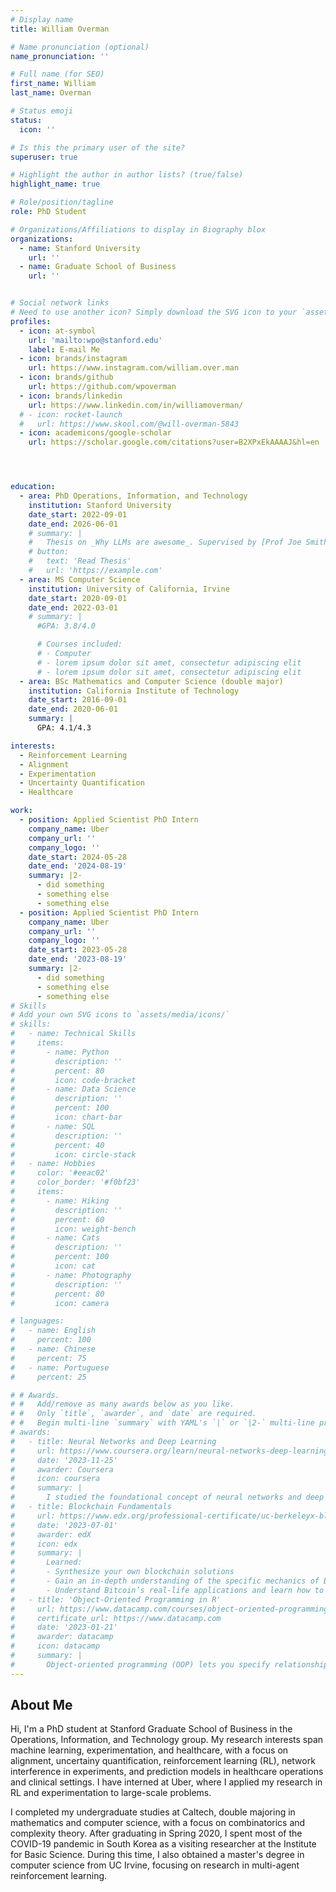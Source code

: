 ```yaml
---
# Display name
title: William Overman

# Name pronunciation (optional)
name_pronunciation: ''

# Full name (for SEO)
first_name: William 
last_name: Overman

# Status emoji
status:
  icon: ''

# Is this the primary user of the site?
superuser: true

# Highlight the author in author lists? (true/false)
highlight_name: true

# Role/position/tagline
role: PhD Student

# Organizations/Affiliations to display in Biography blox
organizations:
  - name: Stanford University
    url: ''
  - name: Graduate School of Business
    url: ''


# Social network links
# Need to use another icon? Simply download the SVG icon to your `assets/media/icons/` folder.
profiles:
  - icon: at-symbol
    url: 'mailto:wpo@stanford.edu'
    label: E-mail Me
  - icon: brands/instagram
    url: https://www.instagram.com/william.over.man
  - icon: brands/github
    url: https://github.com/wpoverman
  - icon: brands/linkedin
    url: https://www.linkedin.com/in/williamoverman/
  # - icon: rocket-launch
  #   url: https://www.skool.com/@will-overman-5843
  - icon: academicons/google-scholar
    url: https://scholar.google.com/citations?user=B2XPxEkAAAAJ&hl=en




education:
  - area: PhD Operations, Information, and Technology
    institution: Stanford University
    date_start: 2022-09-01
    date_end: 2026-06-01
    # summary: |
    #   Thesis on _Why LLMs are awesome_. Supervised by [Prof Joe Smith](https://example.com). Presented papers at 5 IEEE conferences with the contributions being published in 2 Springer journals.
    # button:
    #   text: 'Read Thesis'
    #   url: 'https://example.com'
  - area: MS Computer Science
    institution: University of California, Irvine
    date_start: 2020-09-01
    date_end: 2022-03-01
    # summary: |
      #GPA: 3.8/4.0

      # Courses included:
      # - Computer 
      # - lorem ipsum dolor sit amet, consectetur adipiscing elit
      # - lorem ipsum dolor sit amet, consectetur adipiscing elit
  - area: BSc Mathematics and Computer Science (double major)
    institution: California Institute of Technology
    date_start: 2016-09-01
    date_end: 2020-06-01
    summary: |
      GPA: 4.1/4.3

interests:
  - Reinforcement Learning 
  - Alignment
  - Experimentation
  - Uncertainty Quantification
  - Healthcare

work:
  - position: Applied Scientist PhD Intern
    company_name: Uber
    company_url: ''
    company_logo: ''
    date_start: 2024-05-28
    date_end: '2024-08-19'
    summary: |2-
      - did something
      - something else
      - something else
  - position: Applied Scientist PhD Intern
    company_name: Uber
    company_url: ''
    company_logo: ''
    date_start: 2023-05-28
    date_end: '2023-08-19'
    summary: |2-
      - did something
      - something else
      - something else
# Skills
# Add your own SVG icons to `assets/media/icons/`
# skills:
#   - name: Technical Skills
#     items:
#       - name: Python
#         description: ''
#         percent: 80
#         icon: code-bracket
#       - name: Data Science
#         description: ''
#         percent: 100
#         icon: chart-bar
#       - name: SQL
#         description: ''
#         percent: 40
#         icon: circle-stack
#   - name: Hobbies
#     color: '#eeac02'
#     color_border: '#f0bf23'
#     items:
#       - name: Hiking
#         description: ''
#         percent: 60
#         icon: weight-bench
#       - name: Cats
#         description: ''
#         percent: 100
#         icon: cat
#       - name: Photography
#         description: ''
#         percent: 80
#         icon: camera

# languages:
#   - name: English
#     percent: 100
#   - name: Chinese
#     percent: 75
#   - name: Portuguese
#     percent: 25

# # Awards.
# #   Add/remove as many awards below as you like.
# #   Only `title`, `awarder`, and `date` are required.
# #   Begin multi-line `summary` with YAML's `|` or `|2-` multi-line prefix and indent 2 spaces below.
# awards:
#   - title: Neural Networks and Deep Learning
#     url: https://www.coursera.org/learn/neural-networks-deep-learning
#     date: '2023-11-25'
#     awarder: Coursera
#     icon: coursera
#     summary: |
#       I studied the foundational concept of neural networks and deep learning. By the end, I was familiar with the significant technological trends driving the rise of deep learning; build, train, and apply fully connected deep neural networks; implement efficient (vectorized) neural networks; identify key parameters in a neural network’s architecture; and apply deep learning to your own applications.
#   - title: Blockchain Fundamentals
#     url: https://www.edx.org/professional-certificate/uc-berkeleyx-blockchain-fundamentals
#     date: '2023-07-01'
#     awarder: edX
#     icon: edx
#     summary: |
#       Learned:
#       - Synthesize your own blockchain solutions
#       - Gain an in-depth understanding of the specific mechanics of Bitcoin
#       - Understand Bitcoin’s real-life applications and learn how to attack and destroy Bitcoin, Ethereum, smart contracts and Dapps, and alternatives to Bitcoin’s Proof-of-Work consensus algorithm
#   - title: 'Object-Oriented Programming in R'
#     url: https://www.datacamp.com/courses/object-oriented-programming-with-s3-and-r6-in-r
#     certificate_url: https://www.datacamp.com
#     date: '2023-01-21'
#     awarder: datacamp
#     icon: datacamp
#     summary: |
#       Object-oriented programming (OOP) lets you specify relationships between functions and the objects that they can act on, helping you manage complexity in your code. This is an intermediate level course, providing an introduction to OOP, using the S3 and R6 systems. S3 is a great day-to-day R programming tool that simplifies some of the functions that you write. R6 is especially useful for industry-specific analyses, working with web APIs, and building GUIs.
---
```


## About Me

Hi, I'm a PhD student at Stanford Graduate School of Business in the Operations, Information, and Technology group. My research interests span machine learning, experimentation, and healthcare, with a focus on alignment, uncertainy quantification, reinforcement learning (RL), network interference in experiments, and prediction models in healthcare operations and clinical settings. I have interned at Uber, where I applied my research in RL and experimentation to large-scale problems.

I completed my undergraduate studies at Caltech, double majoring in mathematics and computer science, with a focus on combinatorics and complexity theory. After graduating in Spring 2020, I spent most of the COVID-19 pandemic in South Korea as a visiting researcher at the Institute for Basic Science. During this time, I also obtained a master's degree in computer science from UC Irvine, focusing on research in multi-agent reinforcement learning.


